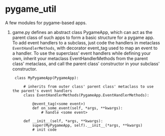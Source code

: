 # pygame_util
A few modules for pygame-based apps.

1. game.py defines an abstract class PygameApp, which can act as the parent class of such apps to form a basic structure for a pygame app. To add event handlers to a subclass, just code the handlers in metaclass `EventHandlerMethods`, with decorator event_tag used to map an event to a handler. To use the superclass' event handlers while defining your own, inherit your metaclass EventHandlerMethods from the parent class' metaclass, and call the parent class' constructor in your subclass' constructor.

        class MyPygameApp(PygameApp):
    
            # inherits from outer class' parent class' metaclass to use the parent's event handlers
            class EventHandlerMethods(PygameApp.EventHandlerMethods):
                
                @event_tag(<some event>)
                def on_some_event(self, *args, **kwargs):
                    # handle <some event>
                    
            def __init__(self, *args, **kwargs):
                super(MyPygameApp, self).__init__(*args, **kwargs)
                # init code
                
        
        
